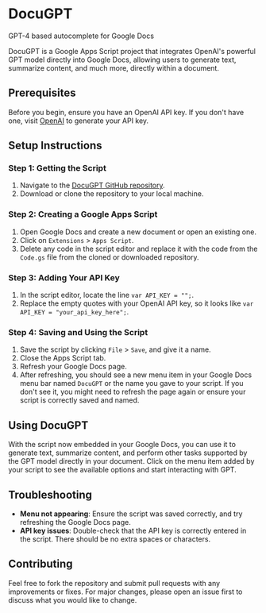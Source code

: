 # DocuGPT
GPT-4 based autocomplete for Google Docs

DocuGPT is a Google Apps Script project that integrates OpenAI's powerful GPT model directly into Google Docs, allowing users to generate text, summarize content, and much more, directly within a document.

## Prerequisites

Before you begin, ensure you have an OpenAI API key. If you don't have one, visit [OpenAI](https://openai.com/) to generate your API key.

## Setup Instructions

### Step 1: Getting the Script

1. Navigate to the [DocuGPT GitHub repository](https://github.com/PNatarajan123/DocuGPT).
2. Download or clone the repository to your local machine.

### Step 2: Creating a Google Apps Script

1. Open Google Docs and create a new document or open an existing one.
2. Click on `Extensions` > `Apps Script`.
3. Delete any code in the script editor and replace it with the code from the `Code.gs` file from the cloned or downloaded repository.

### Step 3: Adding Your API Key

1. In the script editor, locate the line `var API_KEY = "";`.
2. Replace the empty quotes with your OpenAI API key, so it looks like `var API_KEY = "your_api_key_here";`.

### Step 4: Saving and Using the Script

1. Save the script by clicking `File` > `Save`, and give it a name.
2. Close the Apps Script tab.
3. Refresh your Google Docs page.
4. After refreshing, you should see a new menu item in your Google Docs menu bar named `DocuGPT` or the name you gave to your script. If you don't see it, you might need to refresh the page again or ensure your script is correctly saved and named.

## Using DocuGPT

With the script now embedded in your Google Docs, you can use it to generate text, summarize content, and perform other tasks supported by the GPT model directly in your document. Click on the menu item added by your script to see the available options and start interacting with GPT.

## Troubleshooting

- **Menu not appearing**: Ensure the script was saved correctly, and try refreshing the Google Docs page.
- **API key issues**: Double-check that the API key is correctly entered in the script. There should be no extra spaces or characters.

## Contributing

Feel free to fork the repository and submit pull requests with any improvements or fixes. For major changes, please open an issue first to discuss what you would like to change.
